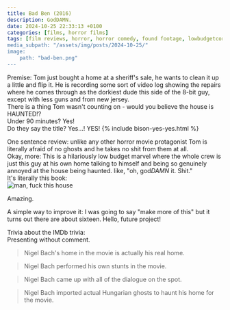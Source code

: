 ```yaml
---
title: Bad Ben (2016)
description: GodDAMN.
date: 2024-10-25 22:33:13 +0100
categories: [films, horror films]
tags: [film reviews, horror, horror comedy, found footage, lowbudgetcore, screenlife, bad ben's cinematic universe, haunted-housesploitation, influencers!, hidden ghosts, spooktober 2024, they say the title]
media_subpath: "/assets/img/posts/2024-10-25/"
image:
    path: "bad-ben.png"
---
```

<span class="reviewsection">Premise:</span> Tom just bought a home at a sheriff's sale, he wants to clean it up a little and flip it. He is recording some sort of video log showing the repairs where he comes through as the dorkiest dude this side of the 8-bit guy, except with less guns and from new jersey.<br/>
There is a thing Tom wasn't counting on - would you believe the house is HAUNTED!?<br/>
<span class="reviewsection">Under 90 minutes?</span> Yes!<br/>
<span class="reviewsection">Do they say the title?</span> Yes...! YES!
{% include bison-yes-yes.html %}

<span class="reviewsection">One sentence review:</span> unlike any other horror movie protagonist Tom is literally afraid of no ghosts and he takes no shit from them at all.<br/>
<span class="reviewsection">Okay, more:</span> This is a hilariously low budget marvel where the whole crew is just this guy at his own home talking to himself and being so genuinely annoyed at the house being haunted. like, "oh, god*DAMN* it. Shit."<br/>It's literally this book:<br/>
![man, fuck this house](fork-this-house.png)

Amazing.

<span class="reviewsection">A simple way to improve it:</span> I was going to say "make more of this" but it turns out there are about sixteen. Hello, future project!

<span class="reviewsection">Trivia about the IMDb trivia:</span><br/>
Presenting without comment.
> Nigel Bach's home in the movie is actually his real home.

> Nigel Bach performed his own stunts in the movie.

> Nigel Bach came up with all of the dialogue on the spot.

> Nigel Bach imported actual Hungarian ghosts to haunt his home for the movie.

